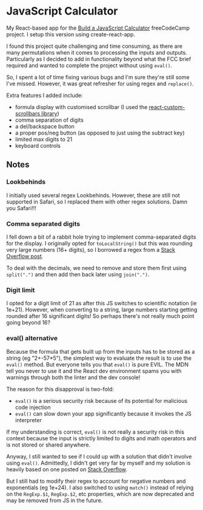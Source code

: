 # JavaScript Calculator

My React-based app for the [Build a JavaScript Calculator](https://www.freecodecamp.org/learn/front-end-libraries/front-end-libraries-projects/build-a-javascript-calculator) freeCodeCamp project. I setup this version using create-react-app.

I found this project quite challenging and time consuming, as there are many permutations when it comes to processing the inputs and outputs. Particularly as I decided to add in functionality beyond what the FCC brief required and wanted to complete the project without using `eval()`.

So, I spent a lot of time fixing various bugs and I'm sure they're still some I've missed. However, it was great refresher for using regex and `replace()`.

Extra features I added include:

- formula display with customised scrollbar (I used the [react-custom-scrollbars library](https://github.com/malte-wessel/react-custom-scrollbars))
- comma separation of digits
- a del/backspace button
- a proper pos/neg button (as opposed to just using the subtract key)
- limited max digits to 21
- keyboard controls

## Notes

### Lookbehinds

I initially used several regex Lookbehinds. However, these are still not supported in Safari, so I replaced them with other regex solutions. Damn you Safari!!!

### Comma separated digits

I fell down a bit of a rabbit hole trying to implement comma-separated digits for the display. I originally opted for `toLocalString()` but this was rounding very large numbers (16+ digits), so I borrowed a regex from a [Stack Overflow post](https://stackoverflow.com/a/2901298/8958062).

To deal with the decimals, we need to remove and store them first using `split(".")` and then add then back later using `join(".")`.

### Digit limit

I opted for a digit limit of 21 as after this JS switches to scientific notation (ie 1e+21). However, when converting to a string, large numbers starting getting rounded after 16 significant digits! So perhaps there's not really much point going beyond 16?

### eval() alternative

Because the formula that gets built up from the inputs has to be stored as a string (eg "2+-57\*5"), the simplest way to evaluate the result is to use the `eval()` method. But everyone tells you that `eval()` is pure EVIL. The MDN tell you never to use it and the React dev environment spams you with warnings through both the linter and the dev console!

The reason for this disapproval is two-fold:

- `eval()` is a serious security risk because of its potential for malicious code injection
- `eval()` can slow down your app significantly because it invokes the JS interpreter

If my understanding is correct, `eval()` is not really a security risk in this context because the input is strictly limited to digits and math operators and is not stored or shared anywhere.

Anyway, I still wanted to see if I could up with a solution that didn't involve using `eval()`. Admittedly, I didn't get very far by myself and my solution is heavily based on one posted on [Stack Overflow](https://stackoverflow.com/a/6482814/8958062).

But I still had to modify their regex to account for negative numbers and exponentials (eg 1e+24). I also switched to using `match()` instead of relying on the `RegExp.$1`, `RegExp.$2`, etc properties, which are now deprecated and may be removed from JS in the future.
